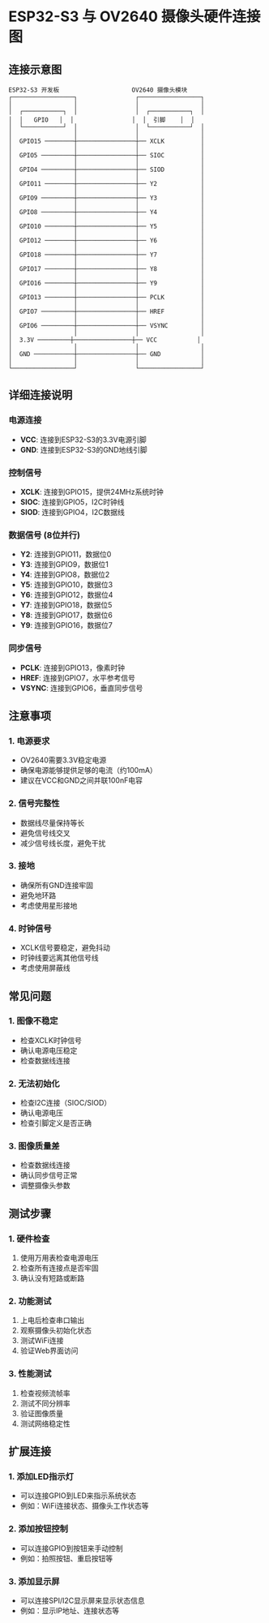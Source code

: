 # ESP32-S3 与 OV2640 摄像头硬件连接图

## 连接示意图

```
ESP32-S3 开发板                    OV2640 摄像头模块
┌─────────────────┐                ┌─────────────────┐
│                 │                │                 │
│  ┌───────────┐  │                │  ┌───────────┐  │
│  │   GPIO   │  │                │  │  引脚    │  │
│  └───────────┘  │                │  └───────────┘  │
│                 │                │                 │
│  GPIO15 ────────┼────────────────┼── XCLK          │
│                 │                │                 │
│  GPIO5 ─────────┼────────────────┼── SIOC          │
│                 │                │                 │
│  GPIO4 ─────────┼────────────────┼── SIOD          │
│                 │                │                 │
│  GPIO11 ────────┼────────────────┼── Y2            │
│                 │                │                 │
│  GPIO9 ─────────┼────────────────┼── Y3            │
│                 │                │                 │
│  GPIO8 ─────────┼────────────────┼── Y4            │
│                 │                │                 │
│  GPIO10 ────────┼────────────────┼── Y5            │
│                 │                │                 │
│  GPIO12 ────────┼────────────────┼── Y6            │
│                 │                │                 │
│  GPIO18 ────────┼────────────────┼── Y7            │
│                 │                │                 │
│  GPIO17 ────────┼────────────────┼── Y8            │
│                 │                │                 │
│  GPIO16 ────────┼────────────────┼── Y9            │
│                 │                │                 │
│  GPIO13 ────────┼────────────────┼── PCLK          │
│                 │                │                 │
│  GPIO7 ─────────┼────────────────┼── HREF          │
│                 │                │                 │
│  GPIO6 ─────────┼────────────────┼── VSYNC         │
│                 │                │                 │
│  3.3V ─────────┼────────────────┼── VCC           │
│                 │                │                 │
│  GND ───────────┼────────────────┼── GND           │
│                 │                │                 │
└─────────────────┘                └─────────────────┘
```

## 详细连接说明

### 电源连接
- **VCC**: 连接到ESP32-S3的3.3V电源引脚
- **GND**: 连接到ESP32-S3的GND地线引脚

### 控制信号
- **XCLK**: 连接到GPIO15，提供24MHz系统时钟
- **SIOC**: 连接到GPIO5，I2C时钟线
- **SIOD**: 连接到GPIO4，I2C数据线

### 数据信号 (8位并行)
- **Y2**: 连接到GPIO11，数据位0
- **Y3**: 连接到GPIO9，数据位1
- **Y4**: 连接到GPIO8，数据位2
- **Y5**: 连接到GPIO10，数据位3
- **Y6**: 连接到GPIO12，数据位4
- **Y7**: 连接到GPIO18，数据位5
- **Y8**: 连接到GPIO17，数据位6
- **Y9**: 连接到GPIO16，数据位7

### 同步信号
- **PCLK**: 连接到GPIO13，像素时钟
- **HREF**: 连接到GPIO7，水平参考信号
- **VSYNC**: 连接到GPIO6，垂直同步信号

## 注意事项

### 1. 电源要求
- OV2640需要3.3V稳定电源
- 确保电源能够提供足够的电流（约100mA）
- 建议在VCC和GND之间并联100nF电容

### 2. 信号完整性
- 数据线尽量保持等长
- 避免信号线交叉
- 减少信号线长度，避免干扰

### 3. 接地
- 确保所有GND连接牢固
- 避免地环路
- 考虑使用星形接地

### 4. 时钟信号
- XCLK信号要稳定，避免抖动
- 时钟线要远离其他信号线
- 考虑使用屏蔽线

## 常见问题

### 1. 图像不稳定
- 检查XCLK时钟信号
- 确认电源电压稳定
- 检查数据线连接

### 2. 无法初始化
- 检查I2C连接（SIOC/SIOD）
- 确认电源电压
- 检查引脚定义是否正确

### 3. 图像质量差
- 检查数据线连接
- 确认同步信号正常
- 调整摄像头参数

## 测试步骤

### 1. 硬件检查
1. 使用万用表检查电源电压
2. 检查所有连接点是否牢固
3. 确认没有短路或断路

### 2. 功能测试
1. 上电后检查串口输出
2. 观察摄像头初始化状态
3. 测试WiFi连接
4. 验证Web界面访问

### 3. 性能测试
1. 检查视频流帧率
2. 测试不同分辨率
3. 验证图像质量
4. 测试网络稳定性

## 扩展连接

### 1. 添加LED指示灯
- 可以连接GPIO到LED来指示系统状态
- 例如：WiFi连接状态、摄像头工作状态等

### 2. 添加按钮控制
- 可以连接GPIO到按钮来手动控制
- 例如：拍照按钮、重启按钮等

### 3. 添加显示屏
- 可以连接SPI/I2C显示屏来显示状态信息
- 例如：显示IP地址、连接状态等